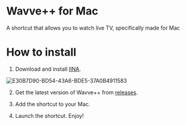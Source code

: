 # Wavve++ for Mac
A shortcut that allows you to watch live TV, specifically made for Mac

# How to install

1. Download and install [IINA](https://iina.io).

![E30B7D90-BD54-43A6-BDE5-37A0B4911583](https://user-images.githubusercontent.com/82555878/196376569-038d00a4-aa2a-4c63-9b71-afdd6e5e1dfd.png)

2. Get the latest version of Wavve++ from [releases](https://github.com/Dr-Sauce/WavvePlusForMac/releases/tag/Releases).

3. Add the shortcut to your Mac.

4. Launch the shortcut. Enjoy!
